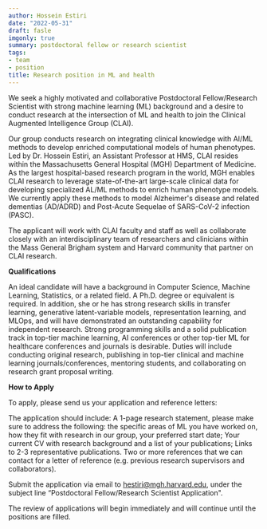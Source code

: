 ```yaml
---
author: Hossein Estiri
date: "2022-05-31"
draft: fasle
imgonly: true
summary: postdoctoral fellow or research scientist
tags:
- team
- position
title: Research position in ML and health
---
```



We seek a highly motivated and collaborative Postdoctoral Fellow/Research Scientist with strong machine learning (ML) background and a desire to conduct research at the intersection of ML and health to join the Clinical Augmented Intelligence Group (CLAI). 

Our group conducts research on integrating clinical knowledge with AI/ML methods to develop enriched computational models of human phenotypes. Led by Dr. Hossein Estiri, an Assistant Professor at HMS, CLAI resides within the Massachusetts General Hospital (MGH) Department of Medicine. As the largest hospital-based research program in the world, MGH enables CLAI research to leverage state-of-the-art large-scale clinical data for developing specialized AL/ML methods to enrich human phenotype models. We currently apply these methods to model Alzheimer's disease and related dementias (AD/ADRD) and Post-Acute Sequelae of SARS-CoV-2 infection (PASC).

The applicant will work with CLAI faculty and staff as well as collaborate closely with an interdisciplinary team of researchers and clinicians within the Mass General Brigham system and Harvard community that partner on CLAI research. 


**Qualifications**

An ideal candidate will have a background in Computer Science, Machine Learning, Statistics, or a related field. A Ph.D. degree or equivalent is required. In addition, she or he has strong research skills in transfer learning, generative latent-variable models, representation learning, and MLOps, and will have demonstrated an outstanding capability for independent research. Strong programming skills and a solid publication track in top-tier machine learning, AI conferences or other top-tier ML for healthcare conferences and journals is desirable.
Duties will include conducting original research, publishing in top-tier clinical and machine learning journals/conferences, mentoring students, and collaborating on research grant proposal writing.

**How to Apply**

To apply, please send us your application and reference letters:

The application should include:
A 1-page research statement, please make sure to address the following:
the specific areas of ML you have worked on,
how they fit with research in our group,
your preferred start date;
Your current CV with research background and a list of your publications;
Links to 2-3 representative publications.
Two or more references that we can contact for a letter of reference (e.g. previous research supervisors and collaborators).

Submit the application via email to  hestiri@mgh.harvard.edu, under the subject line “Postdoctoral Fellow/Research Scientist Application".

The review of applications will begin immediately and will continue until the positions are filled.


